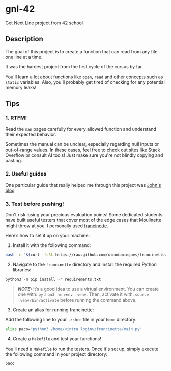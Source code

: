 # gnl-42

Get Next Line project from 42 school

## Description

The goal of this project is to create a function that can read from any file one line at a time.

It was the hardest project from the first cycle of the cursus by far. 

You'll learn a lot about functions like `open`, `read` and other concepts such as `static` variables. Also, you'll probably get tired of checking for any potential memory leaks!

## Tips

### 1. RTFM!

Read the `man` pages carefully for every allowed function and understand their expected behavior.

Sometimes the manual can be unclear, especially regarding null inputs or out-of-range values. In these cases, feel free to check out sites like Stack Overflow or consult AI tools! Just make sure you're not blindly copying and pasting.

### 2. Useful guides

One particular guide that really helped me through this project was [John's blog](https://cr0w.gitbook.io/j0xhn/42-school/get-next-line)

### 3. Test before pushing!

Don't risk losing your precious evaluation points! Some dedicated students have built useful testers that cover most of the edge cases that Moulinette might throw at you. I personally used [francinette](https://github.com/xicodomingues/francinette).

Here’s how to set it up on your machine:

1) Install it with the following command:

```bash
bash -c "$(curl -fsSL https://raw.github.com/xicodomingues/francinette/master/bin/install.sh)"
```

2) Navigate to the `francinette` directory and install the required Python libraries:

```python
python3 -m pip install -r requirements.txt
```

> **_NOTE:_** It’s a good idea to use a virtual environment. 
> You can create one with: `python3 -m venv .venv`. Then, activate it with: `source .venv/bin/activate` before running the command above.

3) Create an alias for running francinette:

Add the following line to your `.zshrc` file in your `home` directory:

```bash
alias paco="python3 /home/<intra login>/francinette/main.py"
```

4) Create a `Makefile` and test your functions!

You’ll need a `Makefile` to run the testers. Once it's set up, simply execute the following command in your project directory:
```bash
paco
```
